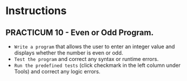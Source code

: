 # Instructions  

## PRACTICUM 10 - Even or Odd Program.<br>
- `Write a program` that allows the user to enter an integer value
  and displays whether the number is even or odd.
  <br>
- `Test the program` and correct any syntax or runtime errors.
- `Run the predefined tests` (click checkmark in the left column
under Tools) and correct any logic errors.
